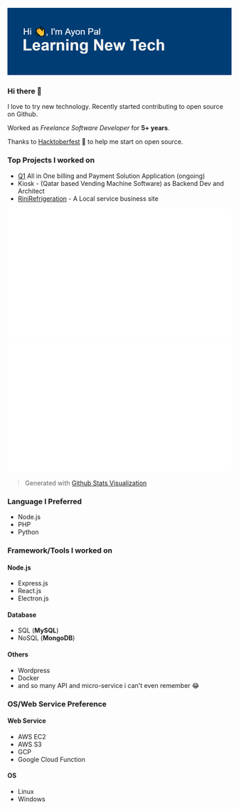 ![Header](https://github.com/AyonPal/AyonPal/raw/main/header.png "Header")
### Hi there 👋

I love to try new technology. Recently started contributing to open source on Github. 

Worked as *Freelance Software Developer* for **5+ years**.


Thanks to [Hacktoberfest](https://hacktoberfest.digitalocean.com/) 🙏 to help me start on open source.
### Top Projects I worked on
 - [Q1](https://qonebs.qa) All in One billing and Payment Solution Application (ongoing)
 - Kiosk - (Qatar based Vending Machine Software) as Backend Dev and Architect
 - [RiniRefrigeration](https://services.rinirefrigeration.in/customer/) - A Local service business site

![](https://raw.githubusercontent.com/AyonPal/Stats/master/generated/overview.svg#gh-dark-mode-only)
![](https://raw.githubusercontent.com/AyonPal/Stats/master/generated/languages.svg#gh-dark-mode-only)

> Generated with [Github Stats Visualization](https://github.com/jstrieb/github-stats)

### Language I Preferred

 - Node.js
 - PHP
 - Python

### Framework/Tools I worked on
#### Node.js
 - Express.js
 - React.js
 - Electron.js
#### Database
 - SQL (**MySQL**)
 - NoSQL (**MongoDB**)
#### Others
 - Wordpress
 - Docker
 - and so many API and micro-service i can't even remember 😂

### OS/Web Service Preference
#### Web Service
- AWS EC2
- AWS S3
- GCP
- Google Cloud Function
#### OS
- Linux
- Windows

